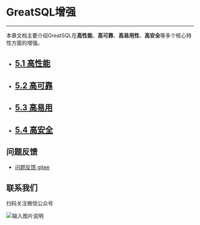 # GreatSQL增强
---

本章文档主要介绍GreatSQL在**高性能**、**高可靠**、**高易用性**、**高安全**等多个核心特性方面的增强。

- ## [5.1 高性能](./5-1-highperf.md)
- ## [5.2 高可靠](./5-2-ha.md)
- ## [5.3 高易用](./5-3-easyuse.md)
- ## [5.4 高安全](./5-4-security.md)

**问题反馈**
---
- [问题反馈 gitee](https://gitee.com/GreatSQL/GreatSQL-Manual/issues)


**联系我们**
---

扫码关注微信公众号

![输入图片说明](https://images.gitee.com/uploads/images/2021/0802/141935_2ea2c196_8779455.jpeg "greatsql社区-wx-qrcode-0.5m.jpg")
